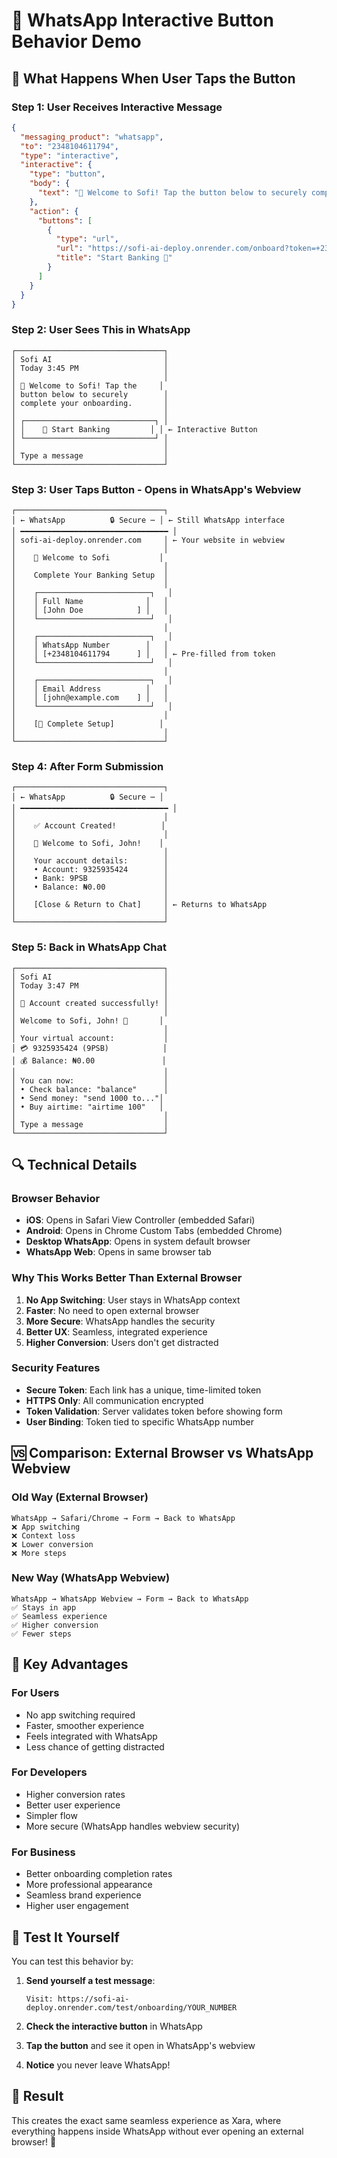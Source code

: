 # 📱 WhatsApp Interactive Button Behavior Demo

## 🎯 What Happens When User Taps the Button

### **Step 1: User Receives Interactive Message**
```json
{
  "messaging_product": "whatsapp",
  "to": "2348104611794",
  "type": "interactive",
  "interactive": {
    "type": "button",
    "body": {
      "text": "👋 Welcome to Sofi! Tap the button below to securely complete your onboarding."
    },
    "action": {
      "buttons": [
        {
          "type": "url",
          "url": "https://sofi-ai-deploy.onrender.com/onboard?token=+2348104611794:1722636789:abc123:signature",
          "title": "Start Banking 🚀"
        }
      ]
    }
  }
}
```

### **Step 2: User Sees This in WhatsApp**
```
┌─────────────────────────────────┐
│ Sofi AI                         │
│ Today 3:45 PM                   │
│                                 │
│ 👋 Welcome to Sofi! Tap the     │
│ button below to securely        │
│ complete your onboarding.       │
│                                 │
│ ┌─────────────────────────────┐ │
│ │    🚀 Start Banking         │ │ ← Interactive Button
│ └─────────────────────────────┘ │
│                                 │
│ Type a message                  │
└─────────────────────────────────┘
```

### **Step 3: User Taps Button - Opens in WhatsApp's Webview**
```
┌─────────────────────────────────┐
│ ← WhatsApp          🔒 Secure ⋯ │ ← Still WhatsApp interface
│ ━━━━━━━━━━━━━━━━━━━━━━━━━━━━━━━━━ │
│ sofi-ai-deploy.onrender.com     │ ← Your website in webview
│                                 │
│    🏦 Welcome to Sofi           │
│                                 │
│    Complete Your Banking Setup  │
│                                 │
│    ┌─────────────────────────┐   │
│    │ Full Name              │   │
│    │ [John Doe            ] │   │
│    └─────────────────────────┘   │
│                                 │
│    ┌─────────────────────────┐   │
│    │ WhatsApp Number        │   │
│    │ [+2348104611794      ] │   │ ← Pre-filled from token
│    └─────────────────────────┘   │
│                                 │
│    ┌─────────────────────────┐   │
│    │ Email Address          │   │
│    │ [john@example.com    ] │   │
│    └─────────────────────────┘   │
│                                 │
│    [🚀 Complete Setup]          │
│                                 │
└─────────────────────────────────┘
```

### **Step 4: After Form Submission**
```
┌─────────────────────────────────┐
│ ← WhatsApp          🔒 Secure ⋯ │
│ ━━━━━━━━━━━━━━━━━━━━━━━━━━━━━━━━━ │
│                                 │
│    ✅ Account Created!          │
│                                 │
│    🎉 Welcome to Sofi, John!    │
│                                 │
│    Your account details:        │
│    • Account: 9325935424        │
│    • Bank: 9PSB                 │
│    • Balance: ₦0.00             │
│                                 │
│    [Close & Return to Chat]     │ ← Returns to WhatsApp
│                                 │
└─────────────────────────────────┘
```

### **Step 5: Back in WhatsApp Chat**
```
┌─────────────────────────────────┐
│ Sofi AI                         │
│ Today 3:47 PM                   │
│                                 │
│ 🎉 Account created successfully! │
│                                 │
│ Welcome to Sofi, John! 👋       │
│                                 │
│ Your virtual account:           │
│ 💳 9325935424 (9PSB)            │
│ 💰 Balance: ₦0.00               │
│                                 │
│ You can now:                    │
│ • Check balance: "balance"      │
│ • Send money: "send 1000 to..."│
│ • Buy airtime: "airtime 100"   │
│                                 │
│ Type a message                  │
└─────────────────────────────────┘
```

## 🔍 Technical Details

### **Browser Behavior**
- **iOS**: Opens in Safari View Controller (embedded Safari)
- **Android**: Opens in Chrome Custom Tabs (embedded Chrome)
- **Desktop WhatsApp**: Opens in system default browser
- **WhatsApp Web**: Opens in same browser tab

### **Why This Works Better Than External Browser**
1. **No App Switching**: User stays in WhatsApp context
2. **Faster**: No need to open external browser
3. **More Secure**: WhatsApp handles the security
4. **Better UX**: Seamless, integrated experience
5. **Higher Conversion**: Users don't get distracted

### **Security Features**
- **Secure Token**: Each link has a unique, time-limited token
- **HTTPS Only**: All communication encrypted
- **Token Validation**: Server validates token before showing form
- **User Binding**: Token tied to specific WhatsApp number

## 🆚 Comparison: External Browser vs WhatsApp Webview

### **Old Way (External Browser)**
```
WhatsApp → Safari/Chrome → Form → Back to WhatsApp
❌ App switching
❌ Context loss
❌ Lower conversion
❌ More steps
```

### **New Way (WhatsApp Webview)**
```
WhatsApp → WhatsApp Webview → Form → Back to WhatsApp
✅ Stays in app
✅ Seamless experience
✅ Higher conversion
✅ Fewer steps
```

## 🎯 Key Advantages

### **For Users**
- No app switching required
- Faster, smoother experience
- Feels integrated with WhatsApp
- Less chance of getting distracted

### **For Developers**
- Higher conversion rates
- Better user experience
- Simpler flow
- More secure (WhatsApp handles webview security)

### **For Business**
- Better onboarding completion rates
- More professional appearance
- Seamless brand experience
- Higher user engagement

## 🧪 Test It Yourself

You can test this behavior by:

1. **Send yourself a test message**:
   ```
   Visit: https://sofi-ai-deploy.onrender.com/test/onboarding/YOUR_NUMBER
   ```

2. **Check the interactive button** in WhatsApp

3. **Tap the button** and see it open in WhatsApp's webview

4. **Notice** you never leave WhatsApp!

## 🎉 Result

This creates the exact same seamless experience as Xara, where everything happens inside WhatsApp without ever opening an external browser! 🚀
